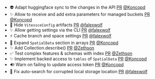- 👽️ Adapt huggingface sync to the changes in the API [PR](https://github.com/laminlabs/lamindb-setup/pull/1113) [@Koncopd](https://github.com/Koncopd)
- ✨ Allow to receive and add extra parameters for managed buckets [PR](https://github.com/laminlabs/lamindb-setup/pull/1112) [@Koncopd](https://github.com/Koncopd)
- 🚸 Hide `VitessceConfig` artifacts [PR](https://github.com/laminlabs/lamindb/pull/2982) [@falexwolf](https://github.com/falexwolf)
- ✨ Allow getting settings via the CLI [PR](https://github.com/laminlabs/lamin-cli/pull/147) [@falexwolf](https://github.com/falexwolf)
- ⚡️ Cache branch and space settings [PR](https://github.com/laminlabs/lamindb-setup/pull/1111) [@falexwolf](https://github.com/falexwolf)
- 📝 Expand `SpatialData` section in arrays [PR](https://github.com/laminlabs/lamindb/pull/2978) [@Koncopd](https://github.com/Koncopd)
- ✨ Add Collection.describe() [PR](https://github.com/laminlabs/lamindb/pull/2975) [@Zethson](https://github.com/Zethson)
- ✅ Test complex features & schemas with index [PR](https://github.com/laminlabs/lamindb/pull/2970) [@Zethson](https://github.com/Zethson)
- ✨ Implement backed access to `tables` of `SpatialData`  [PR](https://github.com/laminlabs/lamindb/pull/2968) [@Koncopd](https://github.com/Koncopd)
- 🔊 Warn on failing to update access token [PR](https://github.com/laminlabs/lamindb-setup/pull/1110) [@Koncopd](https://github.com/Koncopd)
- 🐛 Fix auto-search for corrupted local storage location [PR](https://github.com/laminlabs/lamindb-setup/pull/1109) [@falexwolf](https://github.com/falexwolf)
